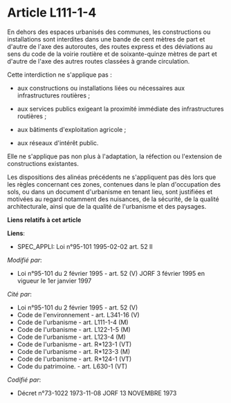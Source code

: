 # Article L111-1-4

En dehors des espaces urbanisés des communes, les constructions ou installations sont interdites dans une bande de cent
mètres de part et d'autre de l'axe des autoroutes, des routes express et des déviations au sens du code de la voirie routière
et de soixante-quinze mètres de part et d'autre de l'axe des autres routes classées à grande circulation.

Cette interdiction ne s'applique pas :

- aux constructions ou installations liées ou nécessaires aux infrastructures routières ;

- aux services publics exigeant la proximité immédiate des infrastructures routières ;

- aux bâtiments d'exploitation agricole ;

- aux réseaux d'intérêt public.

Elle ne s'applique pas non plus à l'adaptation, la réfection ou l'extension de constructions existantes.

Les dispositions des alinéas précédents ne s'appliquent pas dès lors que les règles concernant ces zones, contenues dans le
plan d'occupation des sols, ou dans un document d'urbanisme en tenant lieu, sont justifiées et motivées au regard notamment
des nuisances, de la sécurité, de la qualité architecturale, ainsi que de la qualité de l'urbanisme et des paysages.

**Liens relatifs à cet article**

**Liens**:

  - SPEC_APPLI: Loi n°95-101 1995-02-02 art. 52 II

_Modifié par_:

  - Loi n°95-101 du 2 février 1995 - art. 52 (V) JORF 3 février 1995 en vigueur le 1er janvier 1997

_Cité par_:

  - Loi n°95-101 du 2 février 1995 - art. 52 (V)
  - Code de l'environnement - art. L341-16 (V)
  - Code de l'urbanisme - art. L111-1-4 (M)
  - Code de l'urbanisme - art. L122-1-5 (M)
  - Code de l'urbanisme - art. L123-4 (M)
  - Code de l'urbanisme - art. R*123-1 (VT)
  - Code de l'urbanisme - art. R*123-3 (M)
  - Code de l'urbanisme - art. R*124-1 (VT)
  - Code du patrimoine. - art. L630-1 (VT)

_Codifié par_:

  - Décret n°73-1022 1973-11-08 JORF 13 NOVEMBRE 1973
